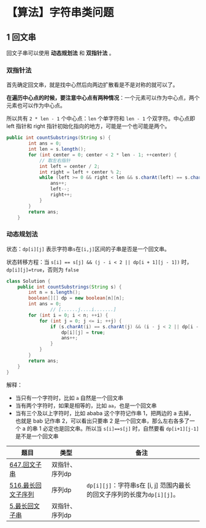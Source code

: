 # 【算法】字符串类问题

## 1 回文串

回文子串可以使用 **动态规划法** 和  **双指针法** 。

### 双指针法

首先确定回文串，就是找中心然后向两边扩散看是不是对称的就可以了。

**在遍历中心点的时候，要注意中心点有两种情况**：一个元素可以作为中心点，两个元素也可以作为中心点。

所以共有 `2 * len - 1` 个中心点：`len` 个单字符和 `len - 1` 个双字符。中心点即 left 指针和 right 指针初始化指向的地方，可能是一个也可能是两个。

```java
public int countSubstrings(String s) {
        int ans = 0;
        int len = s.length();
        for (int center = 0; center < 2 * len - 1; ++center) {
          	// 取左右指针
            int left = center / 2;
            int right = left + center % 2;
            while (left >= 0 && right < len && s.charAt(left) == s.charAt(right)) {
                ans++;
                left--;
                right++;
            }
        }
        return ans;
    }
```

### 动态规划法

状态：`dp[i][j]` 表示字符串`s`在`[i,j]`区间的子串是否是一个回文串。

状态转移方程：当 `s[i] == s[j] && (j - i < 2 || dp[i + 1][j - 1])` 时，`dp[i][j]=true`，否则为 `false`

```java
class Solution {
    public int countSubstrings(String s) {
        int n = s.length();
        boolean[][] dp = new boolean[n][n];
        int ans = 0;
				// [......j....i.......]
        for (int i = 0; i < n; ++i) {
            for (int j = 0; j <= i; ++j) {
                if (s.charAt(i) == s.charAt(j) && (i - j < 2 || dp[i - 1][j + 1])) {
                    dp[i][j] = true;
                    ans++;
                }
            }
        }
        return ans;
    }
}
```

解释：

- 当只有一个字符时，比如 `a` 自然是一个回文串
- 当有两个字符时，如果是相等的，比如 `aa`，也是一个回文串
- 当有三个及以上字符时，比如 ababa 这个字符记作串 1，把两边的 a 去掉，也就是 bab 记作串 2，可以看出只要串 2 是一个回文串，那么左右各多了一个 a 的串 1 必定也是回文串。所以当 `s[i]==s[j]` 时，自然要看 `dp[i+1][j-1]` 是不是一个回文串


| 题目                                                         | 类型           | 备注                                                         |
| ------------------------------------------------------------ | -------------- | ------------------------------------------------------------ |
| [647.回文子串](https://leetcode.cn/problems/palindromic-substrings/) | 双指针、序列dp |                                                              |
| [516.最长回文子序列](https://leetcode.cn/problems/longest-palindromic-subsequence/) | 序列dp         | `dp[i][j]`：字符串s在 [i, j] 范围内最长的回文子序列的长度为`dp[i][j]`。 |
| [5.最长回文子串](https://leetcode.cn/problems/longest-palindromic-substring/) | 双指针、序列dp |                                                              |

